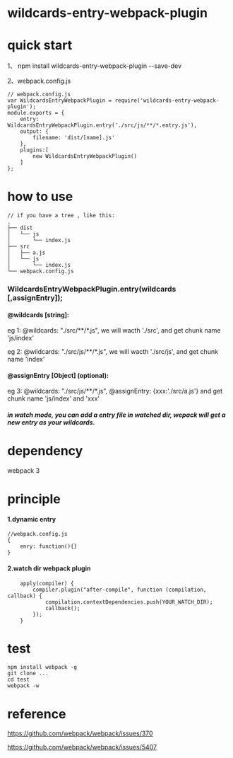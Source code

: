 # wildcards-entry-webpack-plugin


# quick start

1、 npm install wildcards-entry-webpack-plugin --save-dev

2、webpack.config.js
```
// webpack.config.js
var WildcardsEntryWebpackPlugin = require('wildcards-entry-webpack-plugin');
module.exports = {
    entry: WildcardsEntryWebpackPlugin.entry('./src/js/**/*.entry.js'),
    output: {
        filename: 'dist/[name].js'
    },
    plugins:[
        new WildcardsEntryWebpackPlugin()
    ]
};
```

# how to use




```
// if you have a tree , like this:
.
├── dist
│   └── js
│       └── index.js
├── src
│   ├── a.js
│   └── js
│       └── index.js
└── webpack.config.js
```
### WildcardsEntryWebpackPlugin.entry(wildcards [,assignEntry]);
#### @wildcards [string]:

eg 1:    @wildcards: "./src/**/*.js", we will wacth './src', and get chunk name 'js/index'

eg 2:    @wildcards: "./src/js/**/*.js", we will wacth './src/js', and get chunk name 'index'

#### @assignEntry [Object] (optional):

eg 3:    @wildcards: "./src/js/**/*.js", @assignEntry: {xxx:'./src/a.js'} and get chunk name 'js/index' and 'xxx'

##### in watch mode, you can add a entry file in watched dir, wepack will get a new entry as your wildcards.

# dependency
webpack 3

# principle
#### 1.dynamic entry
```
//webpack.config.js
{
    enry: function(){}
}
```
#### 2.watch dir webpack plugin

```
    apply(compiler) {
        compiler.plugin("after-compile", function (compilation, callback) {
            compilation.contextDependencies.push(YOUR_WATCH_DIR);
            callback();
        });
    }
```

# test
```
npm install webpack -g 
git clone ...
cd test
webpack -w
```


# reference

https://github.com/webpack/webpack/issues/370

https://github.com/webpack/webpack/issues/5407


